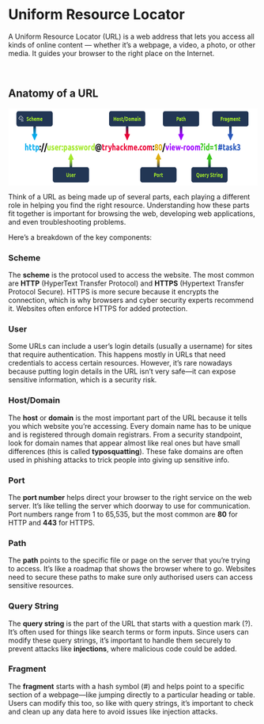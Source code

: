 # Uniform Resource Locator

A Uniform Resource Locator (URL) is a web address that lets you access all kinds of online content — whether it’s a webpage, a video, a photo, or other media. It guides your browser to the right place on the Internet.

&nbsp;

## Anatomy of a URL

<img src="../../_resources/34ad66d8b90aaaa35f9536d3b152ea97%20%281%29.png" alt="34ad66d8b90aaaa35f9536d3b152ea97 (1).png" class="jop-noMdConv" width="659" height="156" style="display: block; margin: 0 auto;">

Think of a URL as being made up of several parts, each playing a different role in helping you find the right resource. Understanding how these parts fit together is important for browsing the web, developing web applications, and even troubleshooting problems.

Here’s a breakdown of the key components:

### Scheme

The **scheme** is the protocol used to access the website. The most common are **<span style="color: inherit;">HTTP</span>** (HyperText Transfer Protocol) and **HTTPS** (Hypertext Transfer Protocol Secure). HTTPS is more secure because it encrypts the connection, which is why browsers and cyber security experts recommend it. Websites often enforce HTTPS for added protection.

### User

Some URLs can include a user’s login details (usually a username) for sites that require authentication. This happens mostly in URLs that need credentials to access certain resources. However, it’s rare nowadays because putting login details in the URL isn’t very safe—it can expose sensitive information, which is a security risk.

### Host/Domain

The **host** or **domain** is the most important part of the URL because it tells you which website you’re accessing. Every domain name has to be unique and is registered through domain registrars. From a security standpoint, look for domain names that appear almost like real ones but have small differences (this is called **typosquatting**). These fake domains are often used in <span style="color: inherit;">phishing</span> attacks to trick people into giving up sensitive info.

### Port

The **port number** helps direct your browser to the right service on the web server. It’s like telling the server which doorway to use for communication. Port numbers range from 1 to 65,535, but the most common are **80** for <span style="color: inherit;">HTTP</span> and **443** for HTTPS.

### Path

The **path** points to the specific file or page on the server that you’re trying to access. It’s like a roadmap that shows the browser where to go. Websites need to secure these paths to make sure only authorised users can access sensitive resources.

### Query String

The **query string** is the part of the URL that starts with a question mark (?). It’s often used for things like search terms or form inputs. Since users can modify these query strings, it’s important to handle them securely to prevent attacks like **injections**, where malicious code could be added.

### Fragment

The **fragment** starts with a hash symbol (#) and helps point to a specific section of a webpage—like jumping directly to a particular heading or table. Users can modify this too, so like with query strings, it’s important to check and clean up any data here to avoid issues like injection attacks.